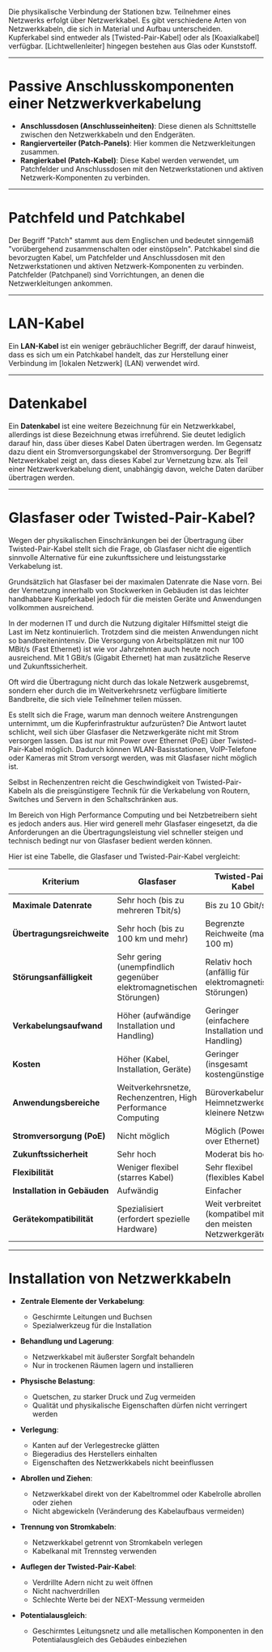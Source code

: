 Die physikalische Verbindung der Stationen bzw. Teilnehmer eines Netzwerks erfolgt über Netzwerkkabel. Es gibt verschiedene Arten von Netzwerkkabeln, die sich in Material und Aufbau unterscheiden. Kupferkabel sind entweder als [Twisted-Pair-Kabel] oder als [Koaxialkabel] verfügbar. [Lichtwellenleiter] hingegen bestehen aus Glas oder Kunststoff.

---
# Passive Anschlusskomponenten einer Netzwerkverkabelung 
- **Anschlussdosen (Anschlusseinheiten)**: Diese dienen als Schnittstelle zwischen den Netzwerkkabeln und den Endgeräten.
- **Rangierverteiler (Patch-Panels)**: Hier kommen die Netzwerkleitungen zusammen.
- **Rangierkabel (Patch-Kabel)**: Diese Kabel werden verwendet, um Patchfelder und Anschlussdosen mit den Netzwerkstationen und aktiven Netzwerk-Komponenten zu verbinden.

---
# Patchfeld und Patchkabel
Der Begriff "Patch" stammt aus dem Englischen und bedeutet sinngemäß "vorübergehend zusammenschalten oder einstöpseln". Patchkabel sind die bevorzugten Kabel, um Patchfelder und Anschlussdosen mit den Netzwerkstationen und aktiven Netzwerk-Komponenten zu verbinden. Patchfelder (Patchpanel) sind Vorrichtungen, an denen die Netzwerkleitungen ankommen.

---
# LAN-Kabel
Ein **LAN-Kabel** ist ein weniger gebräuchlicher Begriff, der darauf hinweist, dass es sich um ein Patchkabel handelt, das zur Herstellung einer Verbindung im [lokalen Netzwerk] (LAN) verwendet wird.

---
# Datenkabel
Ein **Datenkabel** ist eine weitere Bezeichnung für ein Netzwerkkabel, allerdings ist diese Bezeichnung etwas irreführend. Sie deutet lediglich darauf hin, dass über dieses Kabel Daten übertragen werden. Im Gegensatz dazu dient ein Stromversorgungskabel der Stromversorgung. Der Begriff Netzwerkkabel zeigt an, dass dieses Kabel zur Vernetzung bzw. als Teil einer Netzwerkverkabelung dient, unabhängig davon, welche Daten darüber übertragen werden.

---
# Glasfaser oder Twisted-Pair-Kabel?
Wegen der physikalischen Einschränkungen bei der Übertragung über Twisted-Pair-Kabel stellt sich die Frage, ob Glasfaser nicht die eigentlich sinnvolle Alternative für eine zukunftssichere und leistungsstarke Verkabelung ist.

Grundsätzlich hat Glasfaser bei der maximalen Datenrate die Nase vorn. Bei der Vernetzung innerhalb von Stockwerken in Gebäuden ist das leichter handhabbare Kupferkabel jedoch für die meisten Geräte und Anwendungen vollkommen ausreichend.

In der modernen IT und durch die Nutzung digitaler Hilfsmittel steigt die Last im Netz kontinuierlich. Trotzdem sind die meisten Anwendungen nicht so bandbreitenintensiv. Die Versorgung von Arbeitsplätzen mit nur 100 MBit/s (Fast Ethernet) ist wie vor Jahrzehnten auch heute noch ausreichend. Mit 1 GBit/s (Gigabit Ethernet) hat man zusätzliche Reserve und Zukunftssicherheit.

Oft wird die Übertragung nicht durch das lokale Netzwerk ausgebremst, sondern eher durch die im Weitverkehrsnetz verfügbare limitierte Bandbreite, die sich viele Teilnehmer teilen müssen.

Es stellt sich die Frage, warum man dennoch weitere Anstrengungen unternimmt, um die Kupferinfrastruktur aufzurüsten? Die Antwort lautet schlicht, weil sich über Glasfaser die Netzwerkgeräte nicht mit Strom versorgen lassen. Das ist nur mit Power over Ethernet (PoE) über Twisted-Pair-Kabel möglich. Dadurch können WLAN-Basisstationen, VoIP-Telefone oder Kameras mit Strom versorgt werden, was mit Glasfaser nicht möglich ist.

Selbst in Rechenzentren reicht die Geschwindigkeit von Twisted-Pair-Kabeln als die preisgünstigere Technik für die Verkabelung von Routern, Switches und Servern in den Schaltschränken aus.

Im Bereich von High Performance Computing und bei Netzbetreibern sieht es jedoch anders aus. Hier wird generell mehr Glasfaser eingesetzt, da die Anforderungen an die Übertragungsleistung viel schneller steigen und technisch bedingt nur von Glasfaser bedient werden können.

Hier ist eine Tabelle, die Glasfaser und Twisted-Pair-Kabel vergleicht:

| **Kriterium**                | **Glasfaser**                                                       | **Twisted-Pair-Kabel**                                       |
| ---------------------------- | ------------------------------------------------------------------- | ------------------------------------------------------------ |
| **Maximale Datenrate**       | Sehr hoch (bis zu mehreren Tbit/s)                                  | Bis zu 10 Gbit/s                                             |
| **Übertragungsreichweite**   | Sehr hoch (bis zu 100 km und mehr)                                  | Begrenzte Reichweite (max. 100 m)                            |
| **Störungsanfälligkeit**     | Sehr gering (unempfindlich gegenüber elektromagnetischen Störungen) | Relativ hoch (anfällig für elektromagnetische Störungen)     |
| **Verkabelungsaufwand**      | Höher (aufwändige Installation und Handling)                        | Geringer (einfachere Installation und Handling)              |
| **Kosten**                   | Höher (Kabel, Installation, Geräte)                                 | Geringer (insgesamt kostengünstiger)                         |
| **Anwendungsbereiche**       | Weitverkehrsnetze, Rechenzentren, High Performance Computing        | Büroverkabelung, Heimnetzwerke, kleinere Netzwerke           |
| **Stromversorgung (PoE)**    | Nicht möglich                                                       | Möglich (Power over Ethernet)                                |
| **Zukunftssicherheit**       | Sehr hoch                                                           | Moderat bis hoch                                             |
| **Flexibilität**             | Weniger flexibel (starres Kabel)                                    | Sehr flexibel (flexibles Kabel)                              |
| **Installation in Gebäuden** | Aufwändig                                                           | Einfacher                                                    |
| **Gerätekompatibilität**     | Spezialisiert (erfordert spezielle Hardware)                        | Weit verbreitet (kompatibel mit den meisten Netzwerkgeräten) |

---
# Installation von Netzwerkkabeln
- **Zentrale Elemente der Verkabelung**:
  - Geschirmte Leitungen und Buchsen
  - Spezialwerkzeug für die Installation

- **Behandlung und Lagerung**:
  - Netzwerkkabel mit äußerster Sorgfalt behandeln
  - Nur in trockenen Räumen lagern und installieren

- **Physische Belastung**:
  - Quetschen, zu starker Druck und Zug vermeiden
  - Qualität und physikalische Eigenschaften dürfen nicht verringert werden

- **Verlegung**:
  - Kanten auf der Verlegestrecke glätten
  - Biegeradius des Herstellers einhalten
  - Eigenschaften des Netzwerkkabels nicht beeinflussen

- **Abrollen und Ziehen**:
  - Netzwerkkabel direkt von der Kabeltrommel oder Kabelrolle abrollen oder ziehen
  - Nicht abgewickeln (Veränderung des Kabelaufbaus vermeiden)

- **Trennung von Stromkabeln**:
  - Netzwerkkabel getrennt von Stromkabeln verlegen
  - Kabelkanal mit Trennsteg verwenden

- **Auflegen der Twisted-Pair-Kabel**:
  - Verdrillte Adern nicht zu weit öffnen
  - Nicht nachverdrillen
  - Schlechte Werte bei der NEXT-Messung vermeiden

- **Potentialausgleich**:
  - Geschirmtes Leitungsnetz und alle metallischen Komponenten in den Potentialausgleich des Gebäudes einbeziehen

